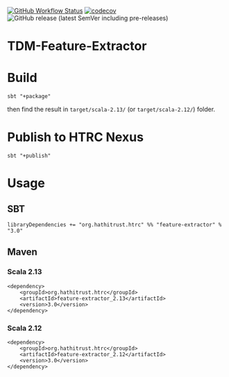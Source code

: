 [![GitHub Workflow Status](https://img.shields.io/github/workflow/status/htrc/TDM-Lib-FeatureExtractor/Scala%20CI)](https://github.com/htrc/TDM-Lib-FeatureExtractor/actions/workflows/ci.yml)
[![codecov](https://codecov.io/gh/htrc/TDM-Lib-FeatureExtractor/branch/develop/graph/badge.svg?token=ZFB6X3AKGV)](https://codecov.io/gh/htrc/TDM-Lib-FeatureExtractor)
![GitHub release (latest SemVer including pre-releases)](https://img.shields.io/github/v/release/htrc/TDM-Lib-FeatureExtractor?include_prereleases&sort=semver)

# TDM-Feature-Extractor

# Build
`sbt "+package"`

then find the result in `target/scala-2.13/` (or `target/scala-2.12/`) folder.

# Publish to HTRC Nexus
`sbt "+publish"`

# Usage
## SBT
`libraryDependencies += "org.hathitrust.htrc" %% "feature-extractor" % "3.0"`

## Maven

### Scala 2.13
```
<dependency>
    <groupId>org.hathitrust.htrc</groupId>
    <artifactId>feature-extractor_2.13</artifactId>
    <version>3.0</version>
</dependency>
```

### Scala 2.12
```
<dependency>
    <groupId>org.hathitrust.htrc</groupId>
    <artifactId>feature-extractor_2.12</artifactId>
    <version>3.0</version>
</dependency>
```

